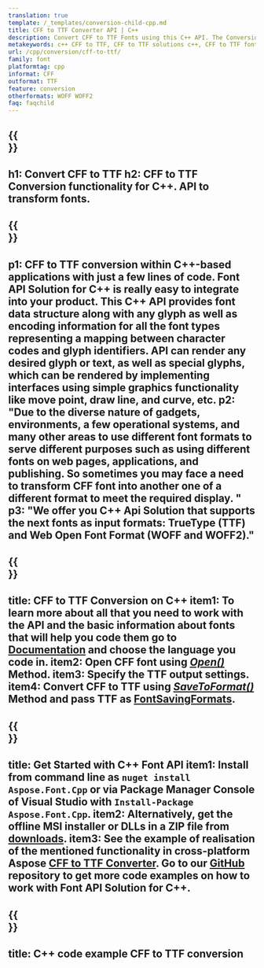 ```yaml
---
translation: true
template: /_templates/conversion-child-cpp.md
title: CFF to TTF Converter API | C++ 
description: Convert CFF to TTF Fonts using this C++ API. The Conversion functionality works on Windows and Linux, and in any development environment that supports C++.
metakeywords: c++ CFF to TTF, CFF to TTF solutions c++, CFF to TTF font converter cpp
url: /cpp/conversion/cff-to-ttf/
family: font
platformtag: cpp
informat: CFF
outformat: TTF
feature: conversion
otherformats: WOFF WOFF2
faq: faqchild
---
```


{{<section banner>}}
---
h1: Convert CFF to TTF
h2: CFF to TTF Conversion functionality for C++. API to transform fonts.
---

{{<section overview>}}
---
p1: CFF to TTF conversion within С++-based applications with just a few lines of code. Font API Solution for С++ is really easy to integrate into your product.  This C++ API provides font data structure along with any glyph as well as encoding information for all the font types representing a mapping between character codes and glyph identifiers. API can render any desired glyph or text, as well as special glyphs, which can be rendered by implementing interfaces using simple graphics functionality like move point, draw line, and curve, etc.
p2: "Due to the diverse nature of gadgets, environments, a few operational systems, and many other areas to use different font formats to serve different purposes such as using different fonts on web pages, applications, and publishing. So sometimes you may face a need to transform CFF font into another one of a different format to meet the required display. "
p3: "We offer you С++ Api Solution that supports the next fonts as input formats: TrueType (TTF) and Web Open Font Format (WOFF and WOFF2)."
---

{{<section feature1>}}
---
title: CFF to TTF Conversion on C++
item1: To learn more about all that you need to work with the API and the basic information about fonts that will help you code them go to  [Documentation](https://docs.aspose.com/font/) and choose the language you code in.
item2: Open CFF font using [*Open()*](https://reference.aspose.com/font/cpp/class/aspose.font.font#ac2387bf04ccb5bac51cf37984d4ebf33) Method.
item3: Specify the TTF output settings.
item4: Convert CFF to TTF using [*SaveToFormat()*](https://reference.aspose.com/font/cpp/class/aspose.font.font#a670ea97404fd72c2e51b0e8c543c8a45) Method and pass TTF as [FontSavingFormats](https://reference.aspose.com/font/cpp/namespace/aspose.font#a93d0dcc7c00f5c7027d60e14a5433c74).
---

{{<section feature2>}}
---
title: Get Started with C++ Font API
item1: Install from command line as ```nuget install Aspose.Font.Cpp``` or via Package Manager Console of Visual Studio with ```Install-Package Aspose.Font.Cpp```.
item2: Alternatively, get the offline MSI installer or DLLs in a ZIP file from [downloads](https://releases.aspose.com/font/cpp/).
item3: See the example of realisation of the mentioned functionality in cross-platform Aspose [CFF to TTF Converter](https://products.aspose.app/font/conversion/cff-to-ttf). Go to our [GitHub](https://github.com/aspose-font/Aspose.Font-Documentation/tree/master/cpp-examples) repository to get more code examples on how to work with Font API Solution for C++.
---

{{<section codeexample>}}
---
title: C++ code example CFF to TTF conversion
---





